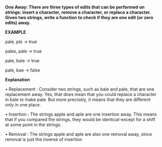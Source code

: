 **One Away: There are three types of edits that can be performed on strings: insert a character, 
remove a character, or replace a character. Given two strings, write a function to check if they are 
one edit (or zero edits) away.**


**EXAMPLE** 

pale, ple -> true 

pales, pale -> true 

pale, bale -> true 

pale, bae -> false

**Explanation**

  • Replacement : Consider two strings, such as bale and pale, that are one replacement away. Yes, that does mean that you could 
              replace a character in bale to make pale. But more precisely, it means that they are different only in one place. 
              
  • Insertion : The strings apple and aple are one insertion away. This means that if you compared the
                strings, they would be identical-except for a shift at some point in the strings.
                
  • Removal : The strings apple and aple are also one removal away, since removal is just the inverse of insertion
